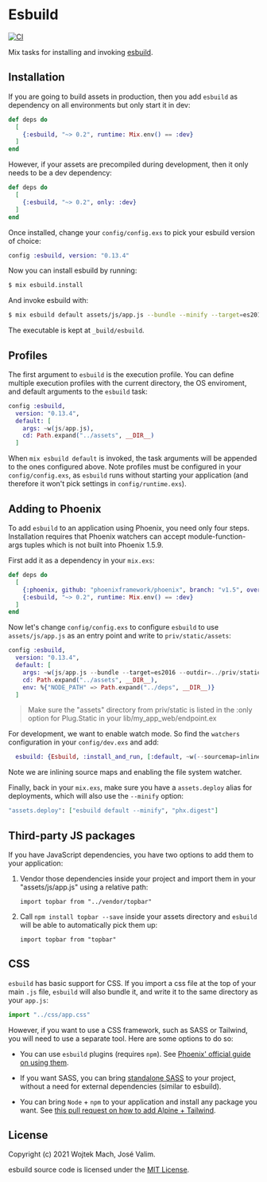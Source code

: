 # Esbuild

[![CI](https://github.com/phoenixframework/esbuild/actions/workflows/main.yml/badge.svg)](https://github.com/phoenixframework/esbuild/actions/workflows/main.yml)

Mix tasks for installing and invoking [esbuild](https://github.com/evanw/esbuild/).

## Installation

If you are going to build assets in production, then you add
`esbuild` as dependency on all environments but only start it
in dev:

```elixir
def deps do
  [
    {:esbuild, "~> 0.2", runtime: Mix.env() == :dev}
  ]
end
```

However, if your assets are precompiled during development,
then it only needs to be a dev dependency:

```elixir
def deps do
  [
    {:esbuild, "~> 0.2", only: :dev}
  ]
end
```

Once installed, change your `config/config.exs` to pick your
esbuild version of choice:

```elixir
config :esbuild, version: "0.13.4"
```

Now you can install esbuild by running:

```bash
$ mix esbuild.install
```

And invoke esbuild with:

```bash
$ mix esbuild default assets/js/app.js --bundle --minify --target=es2016 --outdir=priv/static/assets/
```

The executable is kept at `_build/esbuild`.

## Profiles

The first argument to `esbuild` is the execution profile.
You can define multiple execution profiles with the current
directory, the OS enviroment, and default arguments to the
`esbuild` task:

```elixir
config :esbuild,
  version: "0.13.4",
  default: [
    args: ~w(js/app.js),
    cd: Path.expand("../assets", __DIR__)
  ]
```

When `mix esbuild default` is invoked, the task arguments will be appended
to the ones configured above. Note profiles must be configured in your
`config/config.exs`, as `esbuild` runs without starting your application
(and therefore it won't pick settings in `config/runtime.exs`).

## Adding to Phoenix

To add `esbuild` to an application using Phoenix, you need only four steps.  Installation requires that Phoenix watchers can accept module-function-args tuples which is not built into Phoenix 1.5.9.

First add it as a dependency in your `mix.exs`:

```elixir
def deps do
  [
    {:phoenix, github: "phoenixframework/phoenix", branch: "v1.5", override: true},
    {:esbuild, "~> 0.2", runtime: Mix.env() == :dev}
  ]
end
```

Now let's change `config/config.exs` to configure `esbuild` to use
`assets/js/app.js` as an entry point and write to `priv/static/assets`:

```elixir
config :esbuild,
  version: "0.13.4",
  default: [
    args: ~w(js/app.js --bundle --target=es2016 --outdir=../priv/static/assets),
    cd: Path.expand("../assets", __DIR__),
    env: %{"NODE_PATH" => Path.expand("../deps", __DIR__)}
  ]
```

> Make sure the "assets" directory from priv/static is listed in the
> :only option for Plug.Static in your lib/my_app_web/endpoint.ex

For development, we want to enable watch mode. So find the `watchers`
configuration in your `config/dev.exs` and add:

```elixir
  esbuild: {Esbuild, :install_and_run, [:default, ~w(--sourcemap=inline --watch)]}
```

Note we are inlining source maps and enabling the file system watcher.

Finally, back in your `mix.exs`, make sure you have a `assets.deploy`
alias for deployments, which will also use the `--minify` option:

```elixir
"assets.deploy": ["esbuild default --minify", "phx.digest"]
```

## Third-party JS packages

If you have JavaScript dependencies, you have two options
to add them to your application:

  1. Vendor those dependencies inside your project and
     import them in your "assets/js/app.js" using a relative
     path:

         import topbar from "../vendor/topbar"

  2. Call `npm install topbar --save` inside your assets
     directory and `esbuild` will be able to automatically
     pick them up:

         import topbar from "topbar"     

## CSS

`esbuild` has basic support for CSS. If you import a css file at the
top of your main `.js` file, `esbuild` will also bundle it, and write
it to the same directory as your `app.js`:

```js
import "../css/app.css"
```

However, if you want to use a CSS framework, such as SASS or Tailwind,
you will need to use a separate tool. Here are some options to do so:

  * You can use `esbuild` plugins (requires `npm`). See [Phoenix' official
    guide on using them](https://hexdocs.pm/phoenix/1.6.0-rc.0/asset_management.html).

  * If you want SASS, you can bring [standalone SASS](https://github.com/CargoSense/dart_sass)
    to your project, without a need for external dependencies (similar to esbuild).

  * You can bring `Node` + `npm` to your application and install any package
    you want. See [this pull request on how to add Alpine + Tailwind](https://github.com/josevalim/phx_esbuild_demo/pull/3).

## License

Copyright (c) 2021 Wojtek Mach, José Valim.

esbuild source code is licensed under the [MIT License](LICENSE.md).
